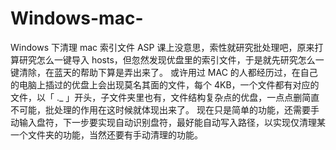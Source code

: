 # Windows-mac-
Windows 下清理 mac 索引文件
ASP 课上没意思，索性就研究批处理吧，原来打算研究怎么一键导入 hosts，但忽然发现优盘里的索引文件，于是就先研究怎么一键清除，在蓝天的帮助下算是弄出来了。
或许用过 MAC 的人都经历过，在自己的电脑上插过的优盘上会出现莫名其面的文件，每个 4KB，一个文件都有对应的文件，以「 ._ 」开头，子文件夹里也有，文件结构复杂点的优盘，一点点删简直不可能，批处理的作用在这时候就体现出来了。
现在只是简单的功能，还需要手动输入盘符，下一步要实现自动识别盘符，最好能自动写入路径，以实现仅清理某一个文件夹的功能，当然还要有手动清理的功能。
